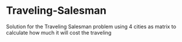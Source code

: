 # Traveling-Salesman
Solution for the Traveling Salesman problem using 4 cities as matrix to calculate how much it will cost the traveling

